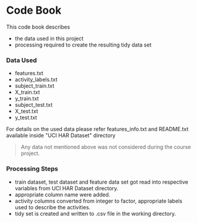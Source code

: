 # Code Book

This code book describes 
 - the data used in this project
 - processing required to create the resulting tidy data set

### Data Used
 - features.txt
 - activity_labels.txt
 - subject_train.txt
 - X_train.txt
 - y_train.txt
 - subject_test.txt
 - X_test.txt
 - y_test.txt
 
For details on the used data please refer features_info.txt and README.txt available inside "UCI HAR Dataset" directory

> Any data not mentioned above was not considered during the course project.

### Processing Steps

- train dataset, test dataset and feature data set got read into respective variables from UCI HAR Dataset directory.
- appropriate column name were added.
- activity columns converted from integer to factor, appropriate labels used to describe the activities.
- tidy set is created and written to .csv file in the working directory.

